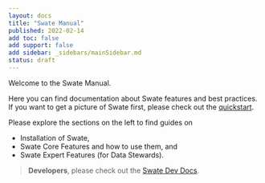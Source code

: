 ```yaml
---
layout: docs
title: "Swate Manual"
published: 2022-02-14
add toc: false
add support: false
add sidebar: _sidebars/mainSidebar.md
status: draft 
---
```


Welcome to the Swate Manual.

Here you can find documentation about Swate features and best practices. If you want to get a picture of Swate first, please check out the [quickstart](https://nfdi4plants.org/nfdi4plants.knowledgebase/docs/guides/swate_QuickStart.html).

Please explore the sections on the left to find guides on

- Installation of Swate,
- Swate Core Features and how to use them, and
- Swate Expert Features (for Data Stewards).

> **Developers**, please check out the [Swate Dev Docs](https://nfdi4plants.github.io/Swate-docs/).
